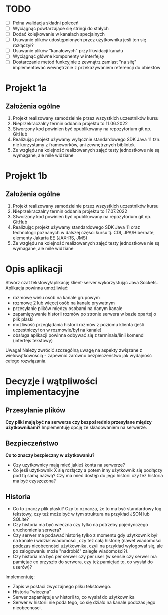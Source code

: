 # TODO
- [ ] Pełna walidacja składni poleceń
- [ ] Wyciągnąć powtarzające się stringi do stałych
- [ ] Dodać kolejkowanie w kanałach specjalnych
- [ ] Usuwanie plików udostępnionych przez użytkownika jeśli ten się rozłączył?
- [ ] Usuwanie plików "kanałowych" przy likwidacji kanału
- [ ] Wyciągnąć główne komponenty w interfejsy
- [ ] Dostarczanie metod funkcyjnie z zewnątrz zamiast "na siłę" implementować wewnętrznie z przekazywaniem referencji do obiektów

# Projekt 1a
## Założenia ogólne
1. Projekt realizowany samodzielnie przez wszystkich uczestników kursu
2. Nieprzekraczalny termin oddania projektu to 11.06.2022
3. Stworzony kod powinien być opublikowany na repozytorium git np. GitHub
4. Realizując projekt używamy wyłącznie standardowego SDK Java 11 tzn. nie korzystamy z frameworków, ani zewnętrznych bibliotek
5. Ze względu na kolejność realizowanych zajęć testy jednostkowe nie są wymagane, ale mile widziane

# Projekt 1b
## Założenia ogólne
1. Projekt realizowany samodzielnie przez wszystkich uczestników kursu
2. Nieprzekraczalny termin oddania projektu to 17.07.2022
3. Stworzony kod powinien być opublikowany na repozytorium git np. GitHub
4. Realizując projekt używamy standardowego SDK Java 11 oraz technologii poznanych w dalszej części kursu tj. CDI, JPA/Hibernate, elementy Jakarta EE (JAX-RS, JMS)
5. Ze względu na kolejność realizowanych zajęć testy jednostkowe nie są wymagane, ale mile widziane

# Opis aplikacji
Stwórz czat tekstowy/aplikację klient-server wykorzystując Java Sockets. Aplikacja powinna umożliwiać:
- rozmowę wielu osób na kanale grupowym
- rozmowę 2 lub więcej osób na kanale prywatnym
- przesyłanie plików między osobami na danym kanale
- zapamiętywanie historii rozmów po stronie serwera w bazie opartej o plik płaski
- możliwość przeglądania historii rozmów z poziomu klienta (jeśli uczestniczył on w rozmowie/był na kanale)
- obsługa aplikacji powinna odbywać się z terminala/linii komend (interfejs tekstowy)

Uwaga! Należy zwrócić szczególną uwagę na aspekty związane z wielowątkowością - zapewnić zarówno bezpieczeństwo jak wydajność całego rozwiązania.

# Decyzje i wątpliwości implementacyjne

## Przesyłanie plików
**Czy pliki mają być na serwerze czy bezpośrednio przesyłane między użytkownikami?**
Implementuję opcję ze składowaniem na serwerze.

## Bezpieczeństwo
**Co to znaczy bezpieczny w użytkowaniu?**
- Czy użytkownicy mają mieć jakieś konta na serwerze?
- Co jeśli użytkownik X się rozłączy a potem inny użytkownik się podłączy pod tą samą nazwą? Czy ma mieć dostęp do jego historii czy też historia ma być czyszczona?

## Historia
- Co to znaczy plik płaski? Czy to oznacza, że to ma być standardowy log tekstowy, czy też może być w tym struktura na przykład JSON lub SQLite?
- Czy historia ma być wieczna czy tylko na potrzeby pojedynczego uruchomienia serwera?
- Czy serwer ma podawać historię tylko z momentu gdy użytkownik był na kanale i widział wiadomości, czy też całą historię (nawet wiadomości podczas nieobecności użytkownika, czyli na przykład wylogował się, ale po zalogowaniu może "nadrobić" zaległe wiadomości?).
- Czy historia ma być per serwer czy per user (w sensie czy serwer ma pamiętać co przyszło do serwera, czy też pamiętać to, co wysłał do userów)?

Implementuję:
- Zapis w postaci zwyczajnego pliku tekstowego.
- Historia "wieczna"
- Serwer zapamiętuje w historii to, co wysłał do użytkownika
- Serwer w historii nie poda tego, co się działo na kanale podczas jego nieobecności.
